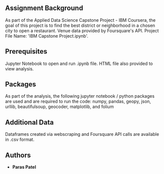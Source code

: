 ## Assignment Background

As part of the Applied Data Science Capstone Project - IBM Coursera, the goal of this project is to find the best district or neighborhood in a chosen city to open a restaurant. Venue data provided by Foursquare's API. Project File Name: 'IBM Capstone Project.ipynb'.

## Prerequisites 

Jupyter Notebook to open and run .ipynb file. HTML file also provided to view analysis.

## Packages

As part of the analysis, the following jupyter notebook / python packages are used and are required to run the code: numpy, pandas, geopy, json, urllib, beautifulsoup, geocoder, matplotlib, and folium

## Additional Data

Dataframes created via webscraping and Foursquare API calls are available in .csv format.

## Authors

* **Paras Patel**
